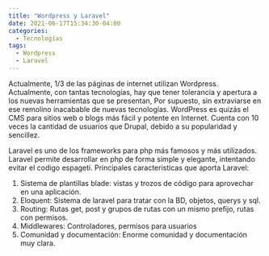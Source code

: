 ```yaml
---
title: "Wordpress y Laravel"
date: 2021-06-17T15:34:30-04:00
categories:
  - Tecnologías
tags:
  - Wordpress
  - Laravel
---
```


Actualmente, 1/3 de las páginas de internet utilizan Wordpress. Actualmente, con tantas tecnologías, hay que tener tolerancia y apertura a los nuevas herramientas que se presentan, Por supuesto, sin extraviarse en ese remolino inacabable de nuevas tecnologías.
WordPress es quizás el CMS para sitios web o blogs más fácil y potente en Internet. Cuenta con 10 veces la cantidad de usuarios que Drupal, debido a su popularidad y sencillez.

Laravel es uno de los frameworks para php más famosos y más utilizados. Laravel permite desarrollar en php de forma simple y elegante, intentando evitar el codigo espageti.
Principales caracteristicas que aporta Laravel: 
1. Sistema de plantillas blade: vistas y trozos de código para aprovechar en una aplicación. 
2. Eloquent: Sistema de laravel para tratar con la BD, objetos, querys y sql.
3. Routing: Rutas get, post y grupos de rutas con un mismo prefijo, rutas con permisos.
4. Middlewares: Controladores, permisos para usuarios
5. Comunidad y documentación: Enorme comunidad y documentación muy clara.
